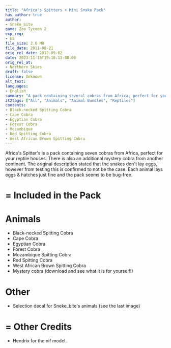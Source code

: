 ```yaml
---
title: "Africa's Spitters + Mini Snake Pack"
has_author: true
author: 
- Sneke_bite
game: Zoo Tycoon 2
exp_req: 
- ES
file_size: 2.6 MB
file_date: 2011-08-21
orig_rel_date: 2012-09-02
date: 2023-11-15T19:10:13-08:00
orig_rel_at: 
- Northern Skies
draft: false
license: Unknown
alt_text: 
languages:
- English
summary: "A pack containing several cobras from Africa, perfect for your reptile houses."
zt2tags: ["All", "Animals", "Animal Bundles", "Reptiles"]
contents:
- Black-necked Spitting Cobra
- Cape Cobra
- Egyptian Cobra
- Forest Cobra
- Mozambique
- Red Spitting Cobra
- West African Brown Spitting Cobra
---
```


Africa's Spitter's is a pack containing seven cobras from Africa, perfect for your reptile houses. There is also an additional mystery cobra from another continent. The original description stated that the snakes don't lay eggs, however from testing this is confirmed to not be the case. Each animal lays eggs & hatches just fine and the pack seems to be bug-free.

=
Included in the Pack
=

# Animals

- Black-necked Spitting Cobra
- Cape Cobra
- Egyptian Cobra
- Forest Cobra
- Mozambique Spitting Cobra
- Red Spitting Cobra
- West African Brown Spitting Cobra
- Mystery cobra (download and see what it is for yourself!)

# Other

- Selection decal for Sneke_bite's animals (see the last image)

=
Other Credits
=

- Hendrix for the nif model.